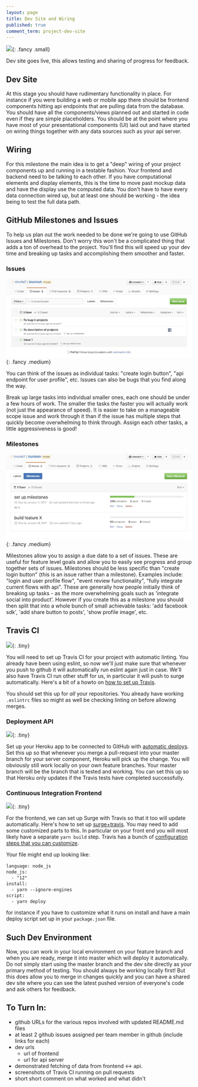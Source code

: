 ```yaml
---
layout: page
title: Dev Site and Wiring
published: true
comment_term: project-dev-site
---
```




![](http://i.giphy.com/IU9JNuUSmxZTy.gif){: .fancy .small}


Dev site goes live, this allows testing and sharing of progress for feedback.

## Dev Site

At this stage you should have rudimentary functionality in place. For instance if you were building a web or mobile app there should be frontend components hitting api endpoints that are pulling data from the database. You should have all the components/views planned out and started in code even if they are simple placeholders. You should be at the point where you have most of your presentational components (UI) laid out and have started on wiring things together with any data sources such as your api server.

## Wiring

For this milestone the main idea is to get a "deep" wiring of your project components up and running in a testable fashion.  Your frontend and backend need to be talking to each other.  If you have computational elements and display elements, this is the time to move past mockup data and have the display use the computed data.  You don't have to have every data connection wired up, but at least one should be working - the idea being to test the full data path.

## GitHub Milestones and Issues

To help us plan out the work needed to be done we're going to use GitHub Issues and Milestones.  Don't worry this won't be a complicated thing that adds a ton of overhead to the project. You'll find this will speed up your dev time and breaking up tasks and accomplishing them smoother and faster.

### Issues

![](img/issuesviews.jpg){: .fancy .medium}

You can think of the issues as individual tasks: "create login button",  "api endpoint for user profile", etc.  Issues can also be bugs that you find along the way.

Break up large tasks into individual smaller ones, each one should be under a few hours of work. The smaller the tasks the faster you will actually work (not just the appearance of speed).  It is easier to take on a manageable scope issue and work through it than if the issue has multiple steps that quickly become overwhelming to think through.  Assign each other tasks, a little aggressiveness is good!


### Milestones

![](img/milestonesview.jpg){: .fancy .medium}

Milestones allow you to assign a due date to a set of issues.  These are useful for feature level goals and allow you to easily see progress and group together sets of issues.  Milestones should be less specific than "create login button" (this is an issue rather than a milestone). Examples include: "login and user profile flow",  "event review functionality", "fully integrate current flows with api".  These are generally how people initially think of breaking up tasks - as the more overwhelming goals such as 'integrate social into product'.  However if you create this as a milestone you should then split that into a whole bunch of small achievable tasks: 'add facebook sdk', 'add share button to posts',  'show profile image', etc.


## Travis CI

![](img/TravisCI-Full-Color-7f5db09495c8b09c21cb678c4de18d21.png){:  .tiny}


You will need to set up Travis CI for your project with automatic linting. You already have been using eslint, so now we'll just make sure that whenever you push to github it will automatically run eslint again just in case.  We'll also have Travis CI run other stuff for us, in particular it will push to surge automatically.  Here's a bit of a howto on [how to set up Travis](http://cs52.me/resources/travis).

You should set this up for *all* your repositories.  You already have working `.eslintrc` files so might as well be checking linting on before allowing merges.

### Deployment API

![](img/Heroku_logo.png){:  .tiny}

Set up your Heroku app to be connected to GitHub with [automatic deploys](https://devcenter.heroku.com/articles/github-integration#automatic-deploys).  Set this up so that whenever you merge a pull-request into your master branch for your server component, Heroku will pick up the change.  You will obviously still work locally on your own feature branches. Your master branch will be the branch that is tested and working.  You can set this up so that Heroku only updates if the Travis tests have completed successfully.

### Continuous Integration Frontend

![](img/surge.png){:  .tiny}

For the frontend, we can set up Surge with Travis so that it too will update automatically.  Here's how to set up [surge+travis](https://surge.sh/help/integrating-with-travis-ci).  You may need to add some customized parts to this.  In particular on your front end you will most likely have a separate `yarn build` step.  Travis has a bunch of [configuration steps that you can customize](https://docs.travis-ci.com/user/customizing-the-build).  

Your file might end up looking like:

```
language: node_js
node_js:
  - "12"
install:
  - yarn --ignore-engines
script:
  - yarn deploy
```

for instance if you have to customize what it runs on install and have a main deploy script set up in your `package.json` file.

## Such Dev Environment

Now, you can work in your local environment on your feature branch and when you are ready, merge it into master which will deploy it automatically. Do not simply start using the master branch and the dev site directly as your primary method of testing.  You should always be working locally first! But this does allow you to merge in changes quickly and you can have a shared dev site where you can see the latest pushed version of everyone's code and ask others for feedback.


## To Turn In:

* github URLs for the various repos involved with updated README.md files
* at least 2 github issues assigned per team member in github (include links for each)
* dev urls
  * url of frontend
  * url for api server
* demonstrated fetching of data from frontend ↔️ api.
* screenshots of Travis CI running on pull requests
* short short comment on what worked and what didn't
